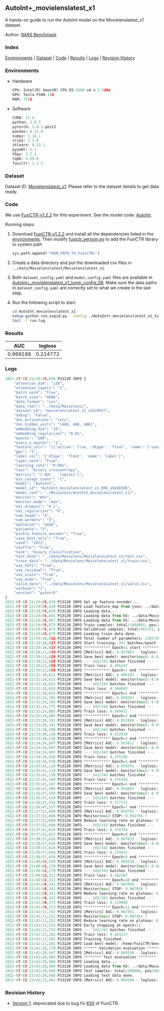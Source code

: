 ## AutoInt+_movielenslatest_x1

A hands-on guide to run the AutoInt model on the Movielenslatest_x1 dataset.

Author: [BARS Benchmark](https://github.com/reczoo/BARS/blob/main/CITATION)

### Index

[Environments](#Environments) | [Dataset](#Dataset) | [Code](#Code) | [Results](#Results) | [Logs](#Logs) | [Revision History](#Revision-History)

### Environments

+ Hardware
  
  ```python
  CPU: Intel(R) Xeon(R) CPU E5-2690 v4 @ 2.6GHz
  GPU: Tesla P100 16G
  RAM: 755G
  ```

+ Software
  
  ```python
  CUDA: 11.4
  python: 3.6.5
  pytorch: 1.0.1.post2
  pandas: 0.23.0
  numpy: 1.18.1
  scipy: 1.1.0
  sklearn: 0.23.1
  pyyaml: 5.1
  h5py: 2.7.1
  tqdm: 4.59.0
  fuxictr: 1.2.2
  ```

### Dataset

Dataset ID: [Movielenslatest_x1](https://github.com/openbenchmark/BARS/blob/master/ctr_prediction/datasets/Movielenslatest#Movielenslatest_x1). Please refer to the dataset details to get data ready.

### Code

We use [FuxiCTR-v1.2.2](https://github.com/reczoo/FuxiCTR/tree/v1.2.2) for this experiment. See the model code: [AutoInt](https://github.com/reczoo/FuxiCTR/blob/v1.2.2/fuxictr/pytorch/models/AutoInt.py).

Running steps:

1. Download [FuxiCTR-v1.2.2](https://github.com/reczoo/FuxiCTR/archive/refs/tags/v1.2.2.zip) and install all the dependencies listed in the [environments](#environments). Then modify [fuxictr_version.py](./fuxictr_version.py#L3) to add the FuxiCTR library to system path
   
   ```python
   sys.path.append('YOUR_PATH_TO_FuxiCTR/')
   ```

2. Create a data directory and put the downloaded csv files in `../data/Movielenslatest/Movielenslatest_x1`.

3. Both `dataset_config.yaml` and `model_config.yaml` files are available in [AutoInt+_movielenslatest_x1_tuner_config_08](./AutoInt+_movielenslatest_x1_tuner_config_08). Make sure the data paths in `dataset_config.yaml` are correctly set to what we create in the last step.

4. Run the following script to start.
   
   ```bash
   cd AutoInt_movielenslatest_x1
   nohup python run_expid.py --config ./AutoInt+_movielenslatest_x1_tuner_config_08 --expid AutoInt_movielenslatest_x1_006_a5e56596 --gpu 0 > run.log &
   tail -f run.log
   ```

### Results

| AUC      | logloss  |
|:--------:|:--------:|
| 0.969188 | 0.214772 |

### Logs

```python
2022-07-03 22:29:05,838 P13120 INFO {
    "attention_dim": "128",
    "attention_layers": "2",
    "batch_norm": "True",
    "batch_size": "4096",
    "data_format": "csv",
    "data_root": "../data/Movielens/",
    "dataset_id": "movielenslatest_x1_cd32d937",
    "debug": "False",
    "dnn_activations": "relu",
    "dnn_hidden_units": "[400, 400, 400]",
    "embedding_dim": "10",
    "embedding_regularizer": "0.01",
    "epochs": "100",
    "every_x_epochs": "1",
    "feature_cols": "[{'active': True, 'dtype': 'float', 'name': ['user_id', 'item_id', 'tag_id'], 'type': 'categorical'}]",
    "gpu": "1",
    "label_col": "{'dtype': 'float', 'name': 'label'}",
    "layer_norm": "True",
    "learning_rate": "0.001",
    "loss": "binary_crossentropy",
    "metrics": "['AUC', 'logloss']",
    "min_categr_count": "1",
    "model": "AutoInt",
    "model_id": "AutoInt_movielenslatest_x1_006_a5e56596",
    "model_root": "./Movielens/AutoInt_movielenslatest_x1/",
    "monitor": "AUC",
    "monitor_mode": "max",
    "net_dropout": "0.1",
    "net_regularizer": "0",
    "num_heads": "4",
    "num_workers": "3",
    "optimizer": "adam",
    "patience": "2",
    "pickle_feature_encoder": "True",
    "save_best_only": "True",
    "seed": "2021",
    "shuffle": "True",
    "task": "binary_classification",
    "test_data": "../data/Movielens/MovielensLatest_x1/test.csv",
    "train_data": "../data/Movielens/MovielensLatest_x1/train.csv",
    "use_hdf5": "True",
    "use_residual": "True",
    "use_scale": "True",
    "use_wide": "True",
    "valid_data": "../data/Movielens/MovielensLatest_x1/valid.csv",
    "verbose": "1",
    "version": "pytorch"
}
2022-07-03 22:29:05,839 P13120 INFO Set up feature encoder...
2022-07-03 22:29:05,839 P13120 INFO Load feature_map from json: ../data/Movielens/movielenslatest_x1_cd32d937/feature_map.json
2022-07-03 22:29:05,839 P13120 INFO Loading data...
2022-07-03 22:29:05,841 P13120 INFO Loading data from h5: ../data/Movielens/movielenslatest_x1_cd32d937/train.h5
2022-07-03 22:29:05,867 P13120 INFO Loading data from h5: ../data/Movielens/movielenslatest_x1_cd32d937/valid.h5
2022-07-03 22:29:05,875 P13120 INFO Train samples: total/1404801, pos/467878, neg/936923, ratio/33.31%, blocks/1
2022-07-03 22:29:05,875 P13120 INFO Validation samples: total/401372, pos/134225, neg/267147, ratio/33.44%, blocks/1
2022-07-03 22:29:05,875 P13120 INFO Loading train data done.
2022-07-03 22:29:10,016 P13120 INFO Total number of parameters: 1383799.
2022-07-03 22:29:10,017 P13120 INFO Start training: 343 batches/epoch
2022-07-03 22:29:10,017 P13120 INFO ************ Epoch=1 start ************
2022-07-03 22:30:13,019 P13120 INFO [Metrics] AUC: 0.937663 - logloss: 0.284440
2022-07-03 22:30:13,020 P13120 INFO Save best model: monitor(max): 0.937663
2022-07-03 22:30:13,028 P13120 INFO --- 343/343 batches finished ---
2022-07-03 22:30:13,058 P13120 INFO Train loss: 0.385147
2022-07-03 22:30:13,058 P13120 INFO ************ Epoch=1 end ************
2022-07-03 22:31:18,612 P13120 INFO [Metrics] AUC: 0.946182 - logloss: 0.287991
2022-07-03 22:31:18,613 P13120 INFO Save best model: monitor(max): 0.946182
2022-07-03 22:31:18,622 P13120 INFO --- 343/343 batches finished ---
2022-07-03 22:31:18,655 P13120 INFO Train loss: 0.368093
2022-07-03 22:31:18,655 P13120 INFO ************ Epoch=2 end ************
2022-07-03 22:32:24,765 P13120 INFO [Metrics] AUC: 0.950263 - logloss: 0.250355
2022-07-03 22:32:24,766 P13120 INFO Save best model: monitor(max): 0.950263
2022-07-03 22:32:24,775 P13120 INFO --- 343/343 batches finished ---
2022-07-03 22:32:24,805 P13120 INFO Train loss: 0.369451
2022-07-03 22:32:24,805 P13120 INFO ************ Epoch=3 end ************
2022-07-03 22:33:30,191 P13120 INFO [Metrics] AUC: 0.951988 - logloss: 0.253689
2022-07-03 22:33:30,191 P13120 INFO Save best model: monitor(max): 0.951988
2022-07-03 22:33:30,200 P13120 INFO --- 343/343 batches finished ---
2022-07-03 22:33:30,236 P13120 INFO Train loss: 0.372838
2022-07-03 22:33:30,236 P13120 INFO ************ Epoch=4 end ************
2022-07-03 22:34:34,897 P13120 INFO [Metrics] AUC: 0.953812 - logloss: 0.242734
2022-07-03 22:34:34,897 P13120 INFO Save best model: monitor(max): 0.953812
2022-07-03 22:34:34,907 P13120 INFO --- 343/343 batches finished ---
2022-07-03 22:34:34,938 P13120 INFO Train loss: 0.375296
2022-07-03 22:34:34,938 P13120 INFO ************ Epoch=5 end ************
2022-07-03 22:35:41,128 P13120 INFO [Metrics] AUC: 0.954291 - logloss: 0.239010
2022-07-03 22:35:41,129 P13120 INFO Save best model: monitor(max): 0.954291
2022-07-03 22:35:41,138 P13120 INFO --- 343/343 batches finished ---
2022-07-03 22:35:41,166 P13120 INFO Train loss: 0.376394
2022-07-03 22:35:41,167 P13120 INFO ************ Epoch=6 end ************
2022-07-03 22:36:47,508 P13120 INFO [Metrics] AUC: 0.954845 - logloss: 0.238665
2022-07-03 22:36:47,509 P13120 INFO Save best model: monitor(max): 0.954845
2022-07-03 22:36:47,518 P13120 INFO --- 343/343 batches finished ---
2022-07-03 22:36:47,556 P13120 INFO Train loss: 0.377731
2022-07-03 22:36:47,557 P13120 INFO ************ Epoch=7 end ************
2022-07-03 22:37:52,600 P13120 INFO [Metrics] AUC: 0.954765 - logloss: 0.238342
2022-07-03 22:37:52,600 P13120 INFO Monitor(max) STOP: 0.954765 !
2022-07-03 22:37:52,600 P13120 INFO Reduce learning rate on plateau: 0.000100
2022-07-03 22:37:52,600 P13120 INFO --- 343/343 batches finished ---
2022-07-03 22:37:52,626 P13120 INFO Train loss: 0.378794
2022-07-03 22:37:52,627 P13120 INFO ************ Epoch=8 end ************
2022-07-03 22:38:57,616 P13120 INFO [Metrics] AUC: 0.967635 - logloss: 0.206114
2022-07-03 22:38:57,616 P13120 INFO Save best model: monitor(max): 0.967635
2022-07-03 22:38:57,625 P13120 INFO --- 343/343 batches finished ---
2022-07-03 22:38:57,656 P13120 INFO Train loss: 0.274431
2022-07-03 22:38:57,656 P13120 INFO ************ Epoch=9 end ************
2022-07-03 22:40:02,269 P13120 INFO [Metrics] AUC: 0.969328 - logloss: 0.214030
2022-07-03 22:40:02,270 P13120 INFO Save best model: monitor(max): 0.969328
2022-07-03 22:40:02,279 P13120 INFO --- 343/343 batches finished ---
2022-07-03 22:40:02,311 P13120 INFO Train loss: 0.182387
2022-07-03 22:40:02,311 P13120 INFO ************ Epoch=10 end ************
2022-07-03 22:41:08,341 P13120 INFO [Metrics] AUC: 0.967850 - logloss: 0.240925
2022-07-03 22:41:08,342 P13120 INFO Monitor(max) STOP: 0.967850 !
2022-07-03 22:41:08,342 P13120 INFO Reduce learning rate on plateau: 0.000010
2022-07-03 22:41:08,342 P13120 INFO --- 343/343 batches finished ---
2022-07-03 22:41:08,373 P13120 INFO Train loss: 0.134998
2022-07-03 22:41:08,373 P13120 INFO ************ Epoch=11 end ************
2022-07-03 22:42:13,252 P13120 INFO [Metrics] AUC: 0.967451 - logloss: 0.254764
2022-07-03 22:42:13,252 P13120 INFO Monitor(max) STOP: 0.967451 !
2022-07-03 22:42:13,252 P13120 INFO Reduce learning rate on plateau: 0.000001
2022-07-03 22:42:13,253 P13120 INFO Early stopping at epoch=12
2022-07-03 22:42:13,253 P13120 INFO --- 343/343 batches finished ---
2022-07-03 22:42:13,282 P13120 INFO Train loss: 0.103227
2022-07-03 22:42:13,282 P13120 INFO Training finished.
2022-07-03 22:42:13,282 P13120 INFO Load best model: /home/FuxiCTR/benchmarks/Movielens/AutoInt_movielenslatest_x1/movielenslatest_x1_cd32d937/AutoInt_movielenslatest_x1_006_a5e56596.model
2022-07-03 22:42:18,179 P13120 INFO ****** Validation evaluation ******
2022-07-03 22:42:20,947 P13120 INFO [Metrics] AUC: 0.969328 - logloss: 0.214030
2022-07-03 22:42:20,984 P13120 INFO ******** Test evaluation ********
2022-07-03 22:42:20,984 P13120 INFO Loading data...
2022-07-03 22:42:20,984 P13120 INFO Loading data from h5: ../data/Movielens/movielenslatest_x1_cd32d937/test.h5
2022-07-03 22:42:20,988 P13120 INFO Test samples: total/200686, pos/66850, neg/133836, ratio/33.31%, blocks/1
2022-07-03 22:42:20,988 P13120 INFO Loading test data done.
2022-07-03 22:42:22,481 P13120 INFO [Metrics] AUC: 0.969188 - logloss: 0.214772
```

### Revision History

- [Version 1](https://github.com/openbenchmark/BARS/tree/88d3a0faa4565e975141ae89a52d35d3a8b56eda/ctr_prediction/benchmarks/AutoInt/AutoInt%2B_movielenslatest_x1#autoint_movielenslatest_x1): deprecated due to bug fix [#30](https://github.com/reczoo/FuxiCTR/issues/30) of FuxiCTR.
